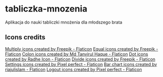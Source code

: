 # tabliczka-mnozenia
Aplikacja do nauki tabliczki mnożenia dla młodszego brata

## Icons credits

<a href="https://www.flaticon.com/free-icons/multiply" title="multiply icons">Multiply icons created by Freepik - Flaticon</a>
<a href="https://www.flaticon.com/free-icons/equal" title="equal icons">Equal icons created by Freepik - Flaticon</a>
<a href="https://www.flaticon.com/free-icons/colon" title="colon icons">Colon icons created by Md Tanvirul Haque - Flaticon</a>
<a href="https://www.flaticon.com/free-icons/dot" title="dot icons">Dot icons created by Radhe Icon - Flaticon</a>
<a href="https://www.flaticon.com/free-icons/divide" title="divide icons">Divide icons created by Freepik - Flaticon</a>
<a href="https://www.flaticon.com/free-icons/settings" title="settings icons">Settings icons created by Pixel perfect - Flaticon</a>
<a href="https://www.flaticon.com/free-icons/bar-chart" title="bar chart icons">Bar chart icons created by riajulislam - Flaticon</a>
<a href="https://www.flaticon.com/free-icons/logout" title="logout icons">Logout icons created by Pixel perfect - Flaticon</a>

